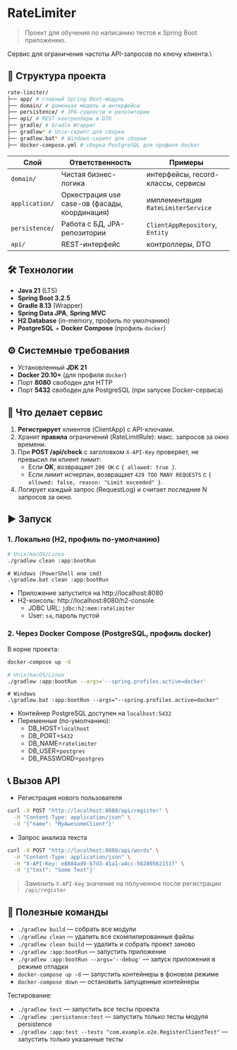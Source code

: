 # RateLimiter

> Проект для обучения по написанию тестов к Spring Boot
приложению.

Сервис для ограничения частоты API-запросов по ключу клиента.\

## 📂 Структура проекта

```bash
rate-limiter/
├── app/ # главный Spring Boot-модуль
├── domain/ # доменная модель и интерфейсы
├── persistence/ # JPA-сущности и репозитории
├── api/ # REST-контроллеры и DTO
├── gradle/ # Gradle Wrapper
├── gradlew* # Unix-скрипт для сборки
├── gradlew.bat* # Windows-скрипт для сборки
├── docker-compose.yml # сборка PostgreSQL для профиля docker
```

| Слой            | Ответственность                               | Примеры                            |
|-----------------|-----------------------------------------------|------------------------------------|
| `domain/`       | Чистая бизнес-логика                          | интерфейсы, record-классы, сервисы |
| `application/`  | Оркестрация use case-ов (фасады, координация) | имплементация `RateLimiterService` |
| `persistence/`  | Работа с БД, JPA-репозитории                  | `ClientAppRepository`, `Entity`    |
| `api/`          | REST-интерфейс                                | контроллеры, DTO                   |

## 🛠 Технологии

- **Java 21** (LTS)
- **Spring Boot 3.2.5**
- **Gradle 8.13** (Wrapper)
- **Spring Data JPA**, **Spring MVC**
- **H2 Database** (in-memory, профиль по умолчанию)
- **PostgreSQL** + **Docker Compose** (профиль `docker`)

## ⚙️ Системные требования

- Установленный **JDK 21**
- **Docker 20.10+** (для профиля `docker`)
- Порт **8080** свободен для HTTP
- Порт **5432** свободен для PostgreSQL (при запуске Docker-сервиса)

## 🚀 Что делает сервис

1. **Регистрирует** клиентов (ClientApp) с API-ключами.
2. Хранит **правила** ограничений (RateLimitRule): макс. запросов за окно времени.
3. При **POST /api/check** с заголовком `X-API-Key` проверяет, не превысил ли клиент лимит:
    - Если **OK**, возвращает `200 OK` с `{ allowed: true }`.
    - Если лимит исчерпан, возвращает `429 TOO MANY REQUESTS` с `{ allowed: false, reason: "Limit exceeded" }`.
4. Логирует каждый запрос (RequestLog) и считает последние N запросов за окно.

## ▶️ Запуск

### 1. Локально (H2, профиль по-умолчанию)

```bash
# Unix/macOS/Linux
./gradlew clean :app:bootRun
```

```shell
# Windows (PowerShell или cmd)
.\gradlew.bat clean :app:bootRun
```

* Приложение запустится на http://localhost:8080
* H2-консоль: http://localhost:8080/h2-console
  * JDBC URL: `jdbc:h2:mem:ratelimiter` 
  * User: `sa`, пароль пустой

### 2. Через Docker Compose (PostgreSQL, профиль docker)

В корне проекта:

```bash
docker-compose up -d
```

```bash
# Unix/macOS/Linux
./gradlew :app:bootRun --args='--spring.profiles.active=docker'
```

```shell
# Windows
.\gradlew.bat :app:bootRun --args="--spring.profiles.active=docker"
```

* Контейнер PostgreSQL доступен на `localhost:5432`
* Переменные (по-умолчанию):
  * DB_HOST=`localhost`
  * DB_PORT=`5432`
  * DB_NAME=`ratelimiter`
  * DB_USER=`postgres`
  * DB_PASSWORD=`postgres`

## 📞 Вызов API

* Регистрация нового пользователя

```bash
curl -X POST "http://localhost:8080/api/register" \
  -H "Content-Type: application/json" \
  -d '{"name": "MyAwesomeClient"}'
```

* Запрос анализа текста

```bash
curl -X POST "http://localhost:8080/api/words" \
  -H "Content-Type: application/json" \
  -H "X-API-Key: e8884ad9-b7d3-41a1-a4cc-562805621517" \
  -d '{"text": "Some Text"}'
```

> Заменить `X-API-Key` значение на полученное после регистрации `/api/register`

## 🔗 Полезные команды

* `./gradlew build` — собрать все модули
* `./gradlew clean` — удалить все скомпилированные файлы
* `./gradlew clean build` — удалить и собрать проект заново
* `./gradlew :app:bootRun` — запустить приложение
* `./gradlew :app:bootRun --args='--debug'` — запуск приложения в режиме отладки
* `docker-compose up -d` — запустить контейнеры в фоновом режиме
* `docker-compose down` — остановить запущенные контейнеры

Тестирование:

* `./gradlew test` — запустить все тесты проекта
* `./gradlew :persistence:test` — запустить только тесты модуля persistence
* `./gradlew :app:test --tests "com.example.e2e.RegisterClientTest"` — 
запустить только указанные тесты


